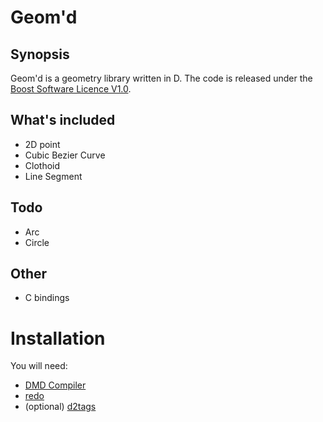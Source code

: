 Geom'd
======

Synopsis
--------
Geom'd is a geometry library written in D. The code is released under the [Boost Software Licence V1.0](http://www.boost.org/LICENSE_1_0.txt).

What's included
---------------
* 2D point
* Cubic Bezier Curve
* Clothoid
* Line Segment


Todo
----
* Arc
* Circle

Other
-----
* C bindings

Installation
============
You will need:

* [DMD Compiler](http://dlang.org/download.html#dmd)
* [redo](http://github.com/apenwarr/redo)
* (optional) [d2tags](https://github.com/pjotrp/d2tags)

